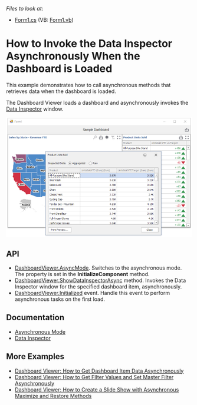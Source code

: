 <!-- default file list -->
*Files to look at*:
* [Form1.cs](./CS/Form1.cs) (VB: [Form1.vb](./VB/Form1.vb))
<!-- default file list end -->

# How to Invoke the Data Inspector Asynchronously When the Dashboard is Loaded

This example demonstrates how to call asynchronous methods that retrieves data when the dashboard is loaded.

The Dashboard Viewer loads a dashboard and asynchronously invokes the [Data Inspector](https://docs.devexpress.com/Dashboard/401194) window.

![screenshot](/images/screenshot.png)



## API

* [DashboardViewer.AsyncMode](https://docs.devexpress.com/Dashboard/DevExpress.DashboardWin.DashboardViewer.AsyncMode). Switches to the asynchronous mode. The property is set in the **InitializeComponent** method.
* [DashboardViewer.ShowDataInspectorAsync](https://docs.devexpress.com/Dashboard/DevExpress.DashboardWin.DashboardViewer.ShowDataInspectorAsync(System.String)) method. Invokes the Data Inspector window for the specified dashboard item, asynchronously.
* [DashboardViewer.Initialized](https://docs.devexpress.com/Dashboard/DevExpress.DashboardWin.DashboardViewer.Initialized) event. Handle this event to perform asynchronous tasks on the first load.


## Documentation

* [Asynchronous Mode](https://docs.devexpress.com/Dashboard/401305)
* [Data Inspector](https://docs.devexpress.com/Dashboard/401194)

## More Examples 

- [Dashboard Viewer: How to Get Dashboard Item Data Asynchronously](https://github.com/DevExpress-Examples/winforms-dashboard-async-mode-get-item-data)
- [Dashboard Viewer: How to Get FIlter Values and Set Master Filter Asynchronously](https://github.com/DevExpress-Examples/winforms-dashboard-async-mode-random-filter)
- [Dashboard Viewer: How to Create a Slide Show with Asynchronous Maximize and Restore Methods](https://github.com/DevExpress-Examples/winforms-dashboard-async-mode-maximize-slide-show)
